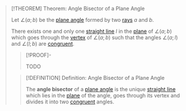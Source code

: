 >[!THEOREM] Theorem: Angle Bisector of a Plane Angle
>
>Let $\angle(a;b)$ be the [plane angle](Plane%20Angle.md) formed by two [rays](../../Curves/Rays/Ray.md) $a$ and $b$.
>
>There exists one and only one [straight line](../../Curves/Lines/Straight%20Line.md) $l$ in the [plane](../../Surfaces/Planes/Plane.md) of $\angle(a;b)$ which goes through the [vertex](Plane%20Angle.md) of $\angle(a;b)$ such that the angles $\angle(a; l)$ and $\angle (l; b)$ are [congruent](../../Congruence.md).
>
>>[!PROOF]-
>>
>>TODO
>
>>[!DEFINITION] Definition: Angle Bisector of a Plane Angle
>>
>>The **angle bisector** of a [plane angle](Plane%20Angle.md) is the unique [straight line](../../Curves/Lines/Straight%20Line.md) which lies in the [plane](../../Surfaces/Planes/Plane.md) of the angle, goes through its vertex and divides it into two [congruent](../../Congruence.md) angles.
>>
>
